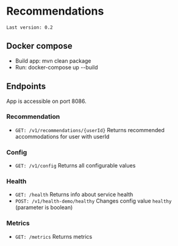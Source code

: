 # Recommendations
`Last version: 0.2`
## Docker compose
- Build app: mvn clean package
- Run: docker-compose up --build

## Endpoints
App is accessible on port 8086.

### Recommendation
* `GET: /v1/recommendations/{userId}` Returns recommended accommodations for user with userId

### Config
* `GET: /v1/config` Returns all configurable values

### Health
* `GET: /health` Returns info about service health
* `POST: /v1/health-demo/healthy` Changes config value `healthy` (parameter is boolean) 

### Metrics
* `GET: /metrics` Returns metrics